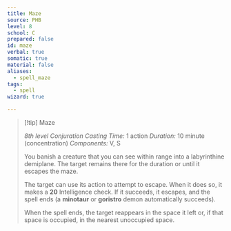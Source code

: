 ```yaml
---
title: Maze
source: PHB
level: 8
school: C
prepared: false
id: maze
verbal: true
somatic: true
material: false
aliases:
  - spell_maze
tags:
  - spell
wizard: true

---
```

>[!tip] Maze
>
> *8th level Conjuration*
> *Casting Time:* 1 action
> *Duration:* 10 minute (concentration)
> *Components:* V, S
>
>You banish a creature that you can see within range into a labyrinthine demiplane. The target remains there for the duration or until it escapes the maze.
>
>The target can use its action to attempt to escape. When it does so, it makes a **20** Intelligence check. If it succeeds, it escapes, and the spell ends (a **minotaur** or **goristro** demon automatically succeeds).
>
>When the spell ends, the target reappears in the space it left or, if that space is occupied, in the nearest unoccupied space.
>

